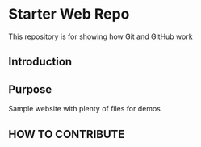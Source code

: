# Starter Web Repo

This repository is for showing how Git and GitHub work

## Introduction

## Purpose

Sample website with plenty of files for demos

## HOW TO CONTRIBUTE
